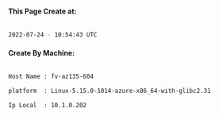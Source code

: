 
   
#### This Page Create at:

```bash

2022-07-24 - 10:54:43 UTC

```

#### Create By Machine:

```bash

Host Name : fv-az135-604

platform  : Linux-5.15.0-1014-azure-x86_64-with-glibc2.31

Ip Local  : 10.1.0.202

```

